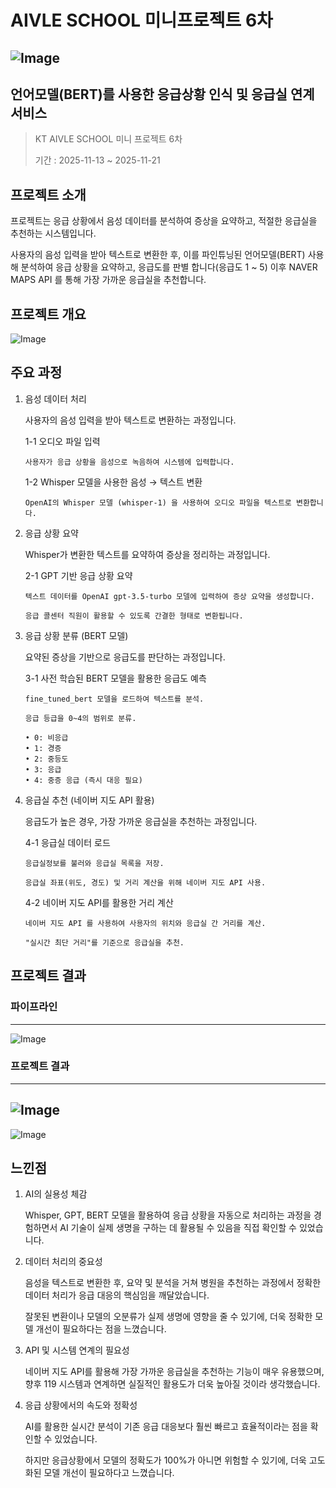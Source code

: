 # AIVLE SCHOOL 미니프로젝트 6차 

![Image](https://github.com/user-attachments/assets/d8c03bab-7f53-4b47-b701-7c4a78297290)
---

## 언어모델(BERT)를 사용한 응급상황 인식 및 응급실 연계 서비스

> KT AIVLE SCHOOL 미니 프로젝트 6차
> 
> 기간 : 2025-11-13 ~ 2025-11-21


## 프로젝트 소개

   프로젝트는 응급 상황에서 음성 데이터를 분석하여 증상을 요약하고, 적절한 응급실을 추천하는 시스템입니다.
   
   사용자의 음성 입력을 받아 텍스트로 변환한 후, 이를 파인튜닝된 언어모델(BERT) 사용해 분석하여 응급 상황을 요약하고, 응급도를 판별 합니다(응급도 1 ~ 5) 이후 NAVER MAPS API 를 통해 가장 가까운 응급실을 추천합니다.


## 프로젝트 개요

![Image](https://github.com/user-attachments/assets/c494407e-2f90-4c93-a427-2cbea345d29e)


## 주요 과정

1. 음성 데이터 처리
   
   사용자의 음성 입력을 받아 텍스트로 변환하는 과정입니다.

   1-1 오디오 파일 입력
   
       사용자가 응급 상황을 음성으로 녹음하여 시스템에 입력합니다.

  
   1-2 Whisper 모델을 사용한 음성 → 텍스트 변환

       OpenAI의 Whisper 모델 (whisper-1) 을 사용하여 오디오 파일을 텍스트로 변환합니다.  

  

2. 응급 상황 요약
   
   Whisper가 변환한 텍스트를 요약하여 증상을 정리하는 과정입니다.

   2-1 GPT 기반 응급 상황 요약
   
       텍스트 데이터를 OpenAI gpt-3.5-turbo 모델에 입력하여 증상 요약을 생성합니다.

       응급 콜센터 직원이 활용할 수 있도록 간결한 형태로 변환됩니다.

3. 응급 상황 분류 (BERT 모델)
   
   요약된 증상을 기반으로 응급도를 판단하는 과정입니다.

   3-1 사전 학습된 BERT 모델을 활용한 응급도 예측

       fine_tuned_bert 모델을 로드하여 텍스트를 분석.

       응급 등급을 0~4의 범위로 분류.
   
       • 0: 비응급
       • 1: 경증
       • 2: 중등도
       • 3: 응급
       • 4: 중증 응급 (즉시 대응 필요)

4. 응급실 추천 (네이버 지도 API 활용)
   
   응급도가 높은 경우, 가장 가까운 응급실을 추천하는 과정입니다.

   4-1 응급실 데이터 로드
   
       응급실정보를 불러와 응급실 목록을 저장.

       응급실 좌표(위도, 경도) 및 거리 계산을 위해 네이버 지도 API 사용.

   4-2 네이버 지도 API를 활용한 거리 계산

       네이버 지도 API 를 사용하여 사용자의 위치와 응급실 간 거리를 계산.

       "실시간 최단 거리"를 기준으로 응급실을 추천.


## 프로젝트 결과
   ### 파이프라인
   ------
   ![Image](https://github.com/user-attachments/assets/72d62fa2-0979-457d-85e6-78cfdbbbfcb9)

   ### 프로젝트 결과
   ------
   ![Image](https://github.com/user-attachments/assets/5abd2f3a-76ea-4096-91f8-91de137a5596)
   -------
   ![Image](https://github.com/user-attachments/assets/16219cbc-58ef-4dfb-a8f7-17a2804edd47)



## 느낀점

1. AI의 실용성 체감

    Whisper, GPT, BERT 모델을 활용하여 응급 상황을 자동으로 처리하는 과정을 경험하면서 AI 기술이 실제 생명을 구하는 데 활용될 수 있음을 직접 확인할 수 있었습니다.
    
2. 데이터 처리의 중요성

    음성을 텍스트로 변환한 후, 요약 및 분석을 거쳐 병원을 추천하는 과정에서 정확한 데이터 처리가 응급 대응의 핵심임을 깨달았습니다.
   
    잘못된 변환이나 모델의 오분류가 실제 생명에 영향을 줄 수 있기에, 더욱 정확한 모델 개선이 필요하다는 점을 느꼈습니다.
   
3. API 및 시스템 연계의 필요성

    네이버 지도 API를 활용해 가장 가까운 응급실을 추천하는 기능이 매우 유용했으며, 향후 119 시스템과 연계하면 실질적인 활용도가 더욱 높아질 것이라 생각했습니다.
   
4. 응급 상황에서의 속도와 정확성

    AI를 활용한 실시간 분석이 기존 응급 대응보다 훨씬 빠르고 효율적이라는 점을 확인할 수 있었습니다.
   
    하지만 응급상황에서 모델의 정확도가 100%가 아니면 위험할 수 있기에, 더욱 고도화된 모델 개선이 필요하다고 느꼈습니다.
